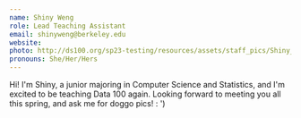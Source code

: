```yaml
---
name: Shiny Weng
role: Lead Teaching Assistant
email: shinyweng@berkeley.edu
website: 
photo: http://ds100.org/sp23-testing/resources/assets/staff_pics/Shiny_Weng.png
pronouns: She/Her/Hers
---
```

Hi! I'm Shiny, a junior majoring in Computer Science and Statistics, and I'm excited to be teaching Data 100 again. Looking forward to meeting you all this spring, and ask me for doggo pics! : ')
